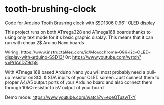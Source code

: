 # tooth-brushing-clock
Code for Arduino Tooth Brushing clock with SSD1306 0,96'' OLED display

This project runs on both ATmega328 and ATmega168 boards thanks to using only text mode for it's basic graphic display. This means that it can run with cheap 2$ Aruino Nano boards

Wiring: https://www.instructables.com/id/Monochrome-096-i2c-OLED-display-with-arduino-SSD13/ 
Or: https://www.youtube.com/watch?v=PrIAnDZ9dp8

With ATmega 168 based Arduino Nano you will most probably need a pull-up resistor on SCL & SDA inputs of your OLED screen. Just connect them to proper A4/A5 output ports of your Arduino board and also connect them through 10kΩ resistor to 5V output of your board

Demo mode: https://www.youtube.com/watch?v=eoeQTuzwTkY
